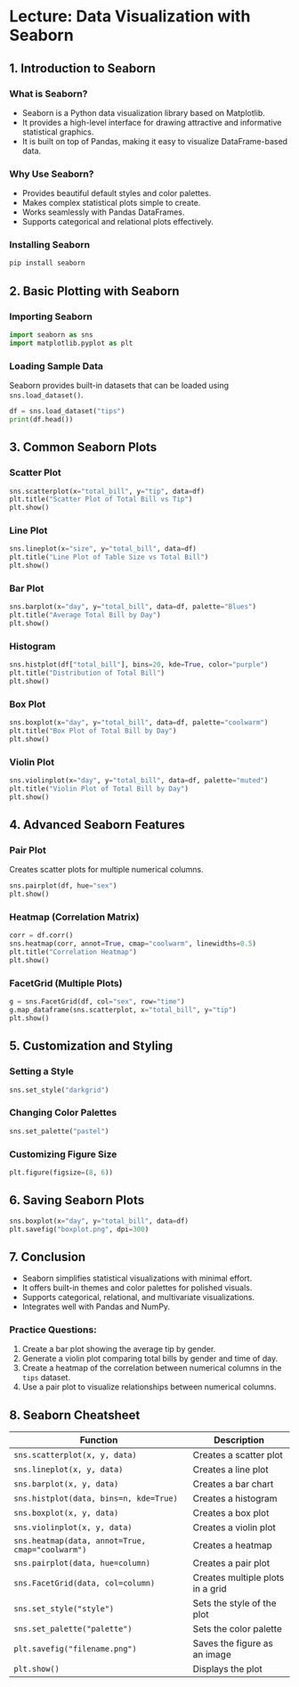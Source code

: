 # Lecture: Data Visualization with Seaborn

## 1. Introduction to Seaborn
### What is Seaborn?
- Seaborn is a Python data visualization library based on Matplotlib.
- It provides a high-level interface for drawing attractive and informative statistical graphics.
- It is built on top of Pandas, making it easy to visualize DataFrame-based data.

### Why Use Seaborn?
- Provides beautiful default styles and color palettes.
- Makes complex statistical plots simple to create.
- Works seamlessly with Pandas DataFrames.
- Supports categorical and relational plots effectively.

### Installing Seaborn
```python
pip install seaborn
```

## 2. Basic Plotting with Seaborn
### Importing Seaborn
```python
import seaborn as sns
import matplotlib.pyplot as plt
```

### Loading Sample Data
Seaborn provides built-in datasets that can be loaded using `sns.load_dataset()`.
```python
df = sns.load_dataset("tips")
print(df.head())
```

## 3. Common Seaborn Plots
### Scatter Plot
```python
sns.scatterplot(x="total_bill", y="tip", data=df)
plt.title("Scatter Plot of Total Bill vs Tip")
plt.show()
```

### Line Plot
```python
sns.lineplot(x="size", y="total_bill", data=df)
plt.title("Line Plot of Table Size vs Total Bill")
plt.show()
```

### Bar Plot
```python
sns.barplot(x="day", y="total_bill", data=df, palette="Blues")
plt.title("Average Total Bill by Day")
plt.show()
```

### Histogram
```python
sns.histplot(df["total_bill"], bins=20, kde=True, color="purple")
plt.title("Distribution of Total Bill")
plt.show()
```

### Box Plot
```python
sns.boxplot(x="day", y="total_bill", data=df, palette="coolwarm")
plt.title("Box Plot of Total Bill by Day")
plt.show()
```

### Violin Plot
```python
sns.violinplot(x="day", y="total_bill", data=df, palette="muted")
plt.title("Violin Plot of Total Bill by Day")
plt.show()
```

## 4. Advanced Seaborn Features
### Pair Plot
Creates scatter plots for multiple numerical columns.
```python
sns.pairplot(df, hue="sex")
plt.show()
```

### Heatmap (Correlation Matrix)
```python
corr = df.corr()
sns.heatmap(corr, annot=True, cmap="coolwarm", linewidths=0.5)
plt.title("Correlation Heatmap")
plt.show()
```

### FacetGrid (Multiple Plots)
```python
g = sns.FacetGrid(df, col="sex", row="time")
g.map_dataframe(sns.scatterplot, x="total_bill", y="tip")
plt.show()
```

## 5. Customization and Styling
### Setting a Style
```python
sns.set_style("darkgrid")
```

### Changing Color Palettes
```python
sns.set_palette("pastel")
```

### Customizing Figure Size
```python
plt.figure(figsize=(8, 6))
```

## 6. Saving Seaborn Plots
```python
sns.boxplot(x="day", y="total_bill", data=df)
plt.savefig("boxplot.png", dpi=300)
```

## 7. Conclusion
- Seaborn simplifies statistical visualizations with minimal effort.
- It offers built-in themes and color palettes for polished visuals.
- Supports categorical, relational, and multivariate visualizations.
- Integrates well with Pandas and NumPy.

### Practice Questions:
1. Create a bar plot showing the average tip by gender.
2. Generate a violin plot comparing total bills by gender and time of day.
3. Create a heatmap of the correlation between numerical columns in the `tips` dataset.
4. Use a pair plot to visualize relationships between numerical columns.

## 8. Seaborn Cheatsheet

| Function | Description |
|----------|-------------|
| `sns.scatterplot(x, y, data)` | Creates a scatter plot |
| `sns.lineplot(x, y, data)` | Creates a line plot |
| `sns.barplot(x, y, data)` | Creates a bar chart |
| `sns.histplot(data, bins=n, kde=True)` | Creates a histogram |
| `sns.boxplot(x, y, data)` | Creates a box plot |
| `sns.violinplot(x, y, data)` | Creates a violin plot |
| `sns.heatmap(data, annot=True, cmap="coolwarm")` | Creates a heatmap |
| `sns.pairplot(data, hue=column)` | Creates a pair plot |
| `sns.FacetGrid(data, col=column)` | Creates multiple plots in a grid |
| `sns.set_style("style")` | Sets the style of the plot |
| `sns.set_palette("palette")` | Sets the color palette |
| `plt.savefig("filename.png")` | Saves the figure as an image |
| `plt.show()` | Displays the plot |

